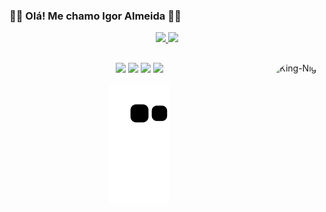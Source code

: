 ### 👾👾 Olá! Me chamo Igor Almeida 👾👾

<div align="center">
  <a href="https://github.com/igorAlmeida00">
    <img height="150em" src="https://github-readme-stats.vercel.app/api?username=igorAlmeida00&count_private=true&include_all_commits=true&show_icons=true&theme=tokyonight&hide_border=false&show_owner=true"/>
    <img height="150em" src="https://github-readme-stats.vercel.app/api/top-langs/?username=igorAlmeida00&theme=tokyonight&hide_border=false&&layout=compact"/>
  </a>
</div>

  ##
  <img align="right" alt="King-Night" height="150" style="border-radius:50px;" src="https://64.media.tumblr.com/2c33f4e6e264cad6fe5b2695cb30472d/66017b3acf2b1d6f-2e/s400x600/a2eff960ffdba073a3bcd204aaae5d02746e3f9e.gifv"><div align="center">
  <a href="mailto:igor77alme@outlook.com"><img height= "35" src="https://img.shields.io/badge/Microsoft_Outlook-0078D4?style=for-the-badge&logo=microsoft-outlook&logoColor=white"></a>
  <a href="https://www.javascript.com/"><img height="35" src= "https://img.shields.io/badge/JavaScript-F7DF1E?style=for-the-badge&logo=javascript&logoColor=black"></a>
  <a href="https://developer.mozilla.org/docs/Web/HTML"><img height="35" src= "https://img.shields.io/badge/HTML5-E34F26?style=for-the-badge&logo=html5&logoColor=white"></a>
  <a href="https://developer.mozilla.org/docs/Web/CSS"><img height="35" src= "https://img.shields.io/badge/CSS3-1572B6?style=for-the-badge&logo=css3&logoColor=white"></a>
  
  ![Snake animation](https://github.com/n0xxe/n0xxe/blob/output/github-contribution-grid-snake.svg)

